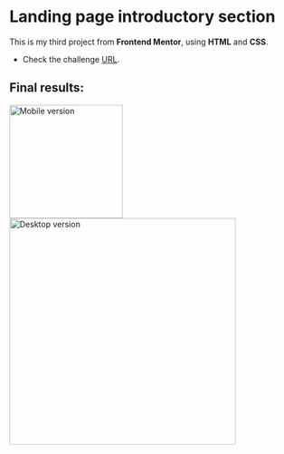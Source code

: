 # Landing page introductory section

This is my third project from **Frontend Mentor**, using **HTML** and **CSS**.

* Check the challenge [URL](https://www.frontendmentor.io/challenges/huddle-landing-page-with-a-single-introductory-section-B_2Wvxgi0).

## Final results:

<div>
  <img src="" alt="Mobile version" width="200px">
  <img src="" alt="Desktop version" width="400px">
</div>
